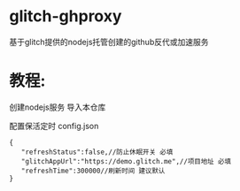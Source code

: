 # glitch-ghproxy
 基于glitch提供的nodejs托管创建的github反代或加速服务
# 教程:
 创建nodejs服务 导入本仓库

 配置保活定时 config.json 
 ``````
 {
    "refreshStatus":false,//防止休眠开关 必填
    "glitchAppUrl":"https://demo.glitch.me",//项目地址 必填
    "refreshTime":300000//刷新时间 建议默认
}
``````